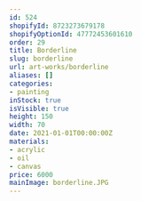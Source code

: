 ```yaml
---
id: 524
shopifyId: 8723273679178
shopifyOptionId: 47772453601610
order: 29
title: Borderline
slug: borderline
url: art-works/borderline
aliases: []
categories:
- painting
inStock: true
isVisible: true
height: 150
width: 70
date: 2021-01-01T00:00:00Z
materials:
- acrylic
- oil
- canvas
price: 6000
mainImage: borderline.JPG
---
```

